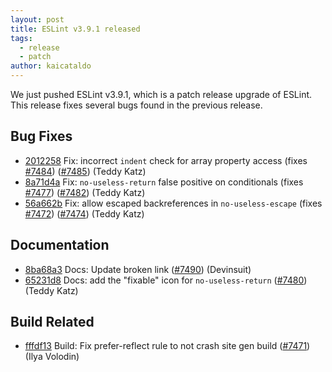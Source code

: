 ```yaml
---
layout: post
title: ESLint v3.9.1 released
tags:
  - release
  - patch
author: kaicataldo
---
```


We just pushed ESLint v3.9.1, which is a patch release upgrade of ESLint. This release  fixes several bugs found in the previous release.










## Bug Fixes


* [2012258](https://github.com/eslint/eslint/commit/2012258) Fix: incorrect `indent` check for array property access (fixes [#7484](https://github.com/eslint/eslint/issues/7484)) ([#7485](https://github.com/eslint/eslint/issues/7485)) (Teddy Katz)
* [8a71d4a](https://github.com/eslint/eslint/commit/8a71d4a) Fix: `no-useless-return` false positive on conditionals (fixes [#7477](https://github.com/eslint/eslint/issues/7477)) ([#7482](https://github.com/eslint/eslint/issues/7482)) (Teddy Katz)
* [56a662b](https://github.com/eslint/eslint/commit/56a662b) Fix: allow escaped backreferences in `no-useless-escape` (fixes [#7472](https://github.com/eslint/eslint/issues/7472)) ([#7474](https://github.com/eslint/eslint/issues/7474)) (Teddy Katz)




## Documentation


* [8ba68a3](https://github.com/eslint/eslint/commit/8ba68a3) Docs: Update broken link ([#7490](https://github.com/eslint/eslint/issues/7490)) (Devinsuit)
* [65231d8](https://github.com/eslint/eslint/commit/65231d8) Docs: add the "fixable" icon for `no-useless-return` ([#7480](https://github.com/eslint/eslint/issues/7480)) (Teddy Katz)






## Build Related


* [fffdf13](https://github.com/eslint/eslint/commit/fffdf13) Build: Fix prefer-reflect rule to not crash site gen build ([#7471](https://github.com/eslint/eslint/issues/7471)) (Ilya Volodin)
